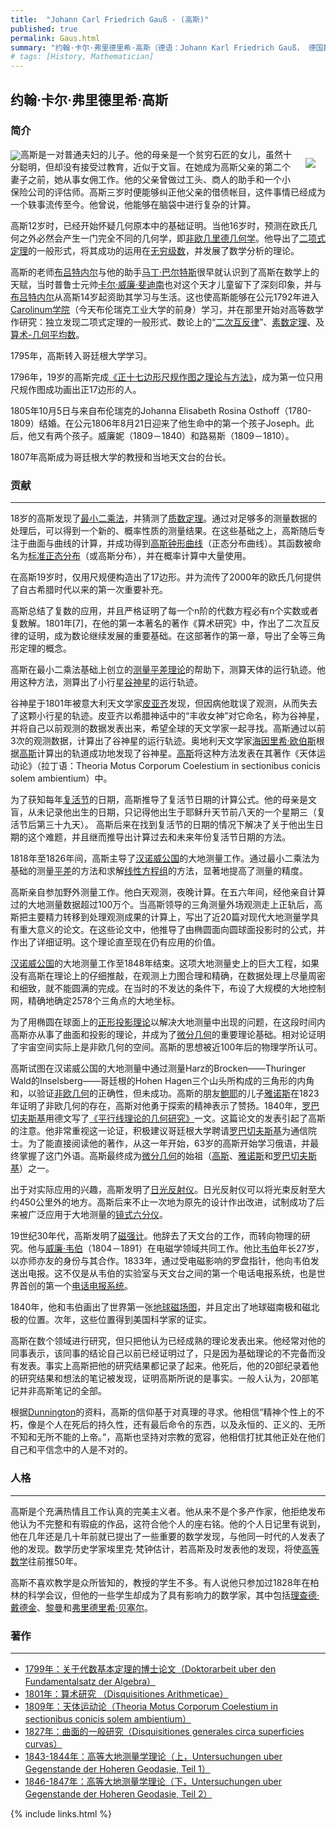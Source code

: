 ```yaml
---
title:  "Johann Carl Friedrich Gauß - (高斯)"
published: true
permalink: Gaus.html
summary: "约翰·卡尔·弗里德里希·高斯（德语：Johann Karl Friedrich Gauß， 德国数学家、物理学家、天文学家、大地测量学家。高斯被认为是历史上最重要的数学家之一，并有“数学王子”的美誉。"
# tags: [History, Mathematician]
---
```


## 约翰·卡尔·弗里德里希·高斯
<div id="toc"></div>

### 简介  
<img src="https://upload.wikimedia.org/wikipedia/commons/thumb/b/ba/Flag_of_Germany.svg/33px-Flag_of_Germany.svg.png" align="center"><img src="https://upload.wikimedia.org/wikipedia/commons/thumb/e/ec/Carl_Friedrich_Gauss_1840_by_Jensen.jpg/330px-Carl_Friedrich_Gauss_1840_by_Jensen.jpg" align="right" style="margin:16px">高斯是一对普通夫妇的儿子。他的母亲是一个贫穷石匠的女儿，虽然十分聪明，但却没有接受过教育，近似于文盲。在她成为高斯父亲的第二个妻子之前，她从事女佣工作。他的父亲曾做过工头、商人的助手和一个小保险公司的评估师。高斯三岁时便能够纠正他父亲的借债帐目，这件事情已经成为一个轶事流传至今。他曾说，他能够在脑袋中进行复杂的计算。

高斯12岁时，已经开始怀疑几何原本中的基础证明。当他16岁时，预测在欧氏几何之外必然会产生一门完全不同的几何学，即[非欧几里德几何学](#aaa)。他导出了[二项式定理](#aaa)的一般形式，将其成功的运用在[无穷级数](#aaa)，并发展了数学分析的理论。

高斯的老师[布吕特内尔](#aaa)与他的助手[马丁·巴尔特斯](#aaa)很早就认识到了高斯在数学上的天赋，当时普鲁士元帅[卡尔·威廉·斐迪南](#aaa)也对这个天才儿童留下了深刻印象，并与[布吕特内尔](#aaa)从高斯14岁起资助其学习与生活。这也使高斯能够在公元1792年进入[Carolinum学院](#aaa)（今天布伦瑞克工业大学的前身）学习，并在那里开始对高等数学作研究：独立发现二项式定理的一般形式、数论上的“[二次互反律](#aaa)”、[素数定理](#aaa)、及[算术-几何平均数](#aaa)。

1795年，高斯转入哥廷根大学学习。  

1796年，19岁的高斯完成[《正十七边形尺规作图之理论与方法》](#aaa)，成为第一位只用尺规作图成功画出正17边形的人。

1805年10月5日与来自布伦瑞克的Johanna Elisabeth Rosina Osthoff（1780-1809）结婚。在公元1806年8月21日迎来了他生命中的第一个孩子Joseph。此后，他又有两个孩子。威廉妮（1809－1840）和路易斯（1809－1810）。

1807年高斯成为哥廷根大学的教授和当地天文台的台长。

### 贡献
---
 18岁的高斯发现了[最小二乘法](#aaa)，并猜测了[质数定理](#aaa)。通过对足够多的测量数据的处理后，可以得到一个新的、概率性质的测量结果。在这些基础之上，高斯随后专注于曲面与曲线的计算，并成功得到[高斯钟形曲线](#aaa)（正态分布曲线）。其函数被命名为[标准正态分布](#aaa)（或高斯分布），并在概率计算中大量使用。

在高斯19岁时，仅用尺规便构造出了17边形。并为流传了2000年的欧氏几何提供了自古希腊时代以来的第一次重要补充。

高斯总结了复数的应用，并且严格证明了每一个n阶的代数方程必有n个实数或者复数解。1801年[7]，在他的第一本著名的著作《算术研究》中，作出了二次互反律的证明，成为数论继续发展的重要基础。在这部著作的第一章，导出了全等三角形定理的概念。

高斯在最小二乘法基础上创立的[测量平差理论](#aaa)的帮助下，测算天体的运行轨迹。他用这种方法，测算出了小行星[谷神星](#aaa)的运行轨迹。

谷神星于1801年被意大利天文学家[皮亚齐](#aaa)发现，但因病他耽误了观测，从而失去了这颗小行星的轨迹。皮亚齐以希腊神话中的“丰收女神”对它命名，称为谷神星，并将自己以前观测的数据发表出来，希望全球的天文学家一起寻找。高斯通过以前3次的观测数据，计算出了谷神星的运行轨迹。奥地利天文学家[海因里希·欧伯斯](#aaa)根据[高斯](#aaa)计算出的轨道成功地发现了谷神星。[高斯](#aaa)将这种方法发表在其著作《天体运动论》（拉丁语：Theoria Motus Corporum Coelestium in sectionibus conicis solem ambientium）中。

为了获知每年[复活节](#aaa)的日期，高斯推导了复活节日期的计算公式。他的母亲是文盲，从未记录他出生的日期，只记得他出生于耶稣升天节前八天的一个星期三（复活节后第三十九天）。 高斯后来在找到复活节的日期的情况下解决了关于他出生日期的这个难题，并且继而推导出计算过去和未来年份复活节日期的方法。

1818年至1826年间，高斯主导了[汉诺威公国](#aaa)的大地测量工作。通过最小二乘法为基础的测量[平差](#aaa)的方法和求解[线性方程组](#aaa)的方法，显著地提高了测量的精度。

高斯亲自参加野外测量工作。他白天观测，夜晚计算。在五六年间，经他亲自计算过的大地测量数据超过100万个。当高斯领导的三角测量外场观测走上正轨后，高斯把主要精力转移到处理观测成果的计算上，写出了近20篇对现代大地测量学具有重大意义的论文。在这些论文中，他推导了由椭圆面向圆球面投影时的公式，并作出了详细证明。这个理论直至现在仍有应用的价值。

[汉诺威公国](#aaa)的大地测量工作至1848年结束。这项大地测量史上的巨大工程，如果没有高斯在理论上的仔细推敲，在观测上力图合理和精确，在数据处理上尽量周密和细致，就不能圆满的完成。在当时的不发达的条件下，布设了大规模的大地控制网，精确地确定2578个三角点的大地坐标。

为了用椭圆在球面上的[正形投影理论](#aaa)以解决大地测量中出现的问题，在这段时间内高斯亦从事了曲面和投影的理论，并成为了[微分几何](#aaa)的重要理论基础。相对论证明了宇宙空间实际上是非欧几何的空间。高斯的思想被近100年后的物理学所认可。

高斯试图在汉诺威公国的大地测量中通过测量Harz的Brocken——Thuringer Wald的Inselsberg——哥廷根的Hohen Hagen三个山头所构成的三角形的内角和，以验证[非欧几何](#aaa)的正确性，但未成功。高斯的朋友[鲍耶](#aaa)的儿子[雅诺斯](#aaa)在1823年证明了非欧几何的存在，高斯对他勇于探索的精神表示了赞扬。1840年，[罗巴切夫斯基](#aaa)用德文写了[《平行线理论的几何研究》](#aaa)一文。这篇论文的发表引起了高斯的注意。他非常重视这一论证，积极建议哥廷根大学聘请[罗巴切夫斯基](#aaa)为通信院士。为了能直接阅读他的著作，从这一年开始，63岁的高斯开始学习俄语，并最终掌握了这门外语。高斯最终成为[微分几何](#aaa)的始祖（[高斯](#aaa)、[雅诺斯](#aaa)和[罗巴切夫斯基](#aaa)）之一。

出于对实际应用的兴趣，高斯发明了[日光反射仪](#aaa)。日光反射仪可以将光束反射至大约450公里外的地方。高斯后来不止一次地为原先的设计作出改进，试制成功了后来被广泛应用于大地测量的[镜式六分仪](#aaa)。

19世纪30年代，高斯发明了[磁强计](#aaa)。他辞去了天文台的工作，而转向物理的研究。他与[威廉·韦伯](#aaa)（1804－1891）在电磁学领域共同工作。他比[韦伯](#aaa)年长27岁，以亦师亦友的身份与其合作。1833年，通过受电磁影响的罗盘指针，他向韦伯发送出电报。这不仅是从韦伯的实验室与天文台之间的第一个电话电报系统，也是世界首创的第一个[电话电报系统](#aaa)。

1840年，他和韦伯画出了世界第一张[地球磁场图](#aaa)，并且定出了地球磁南极和磁北极的位置。次年，这些位置得到美国科学家的证实。

高斯在数个领域进行研究，但只把他认为已经成熟的理论发表出来。他经常对他的同事表示，该同事的结论自己以前已经证明过了，只是因为基础理论的不完备而没有发表。事实上高斯把他的研究结果都记录了起来。他死后，他的20部纪录着他的研究结果和想法的笔记被发现，证明高斯所说的是事实。一般人认为，20部笔记并非高斯笔记的全部。

根据[Dunnington](#aaa)的资料，高斯的信仰基于对真理的寻求。他相信“精神个性上的不朽，像是个人在死后的持久性，还有最后命令的东西，以及永恒的、正义的、无所不知和无所不能的上帝。”，高斯也坚持对宗教的宽容，他相信打扰其他正处在他们自己和平信念中的人是不对的。

### 人格
---
高斯是个充满热情且工作认真的完美主义者。他从来不是个多产作家，他拒绝发布他认为不完整和有瑕疵的作品，这符合他个人的座右铭。他的个人日记里有说到，他在几年还是几十年前就已提出了一些重要的数学发现，与他同一时代的人发表了他的发现。数学历史学家埃里克·梵钟估计，若高斯及时发表他的发现，将使[高等数学](#aaa)往前推50年。

高斯不喜欢教学是众所皆知的，教授的学生不多。有人说他只参加过1828年在柏林的科学会议，但他的一些学生却成为了具有影响力的数学家，其中包括[理查德·戴德金](#aaa)、[黎曼](#aaa)和[弗里德里希·贝塞尔](#aaa)。

### 著作
---
 - [1799年：关于代数基本定理的博士论文（Doktorarbeit uber den Fundamentalsatz der Algebra）](#aaa)
 - [1801年：算术研究 （Disquisitiones Arithmeticae）](#aaa)
 - [1809年：天体运动论（Theoria Motus Corporum Coelestium in sectionibus conicis solem ambientium）](#aaa)
 - [1827年：曲面的一般研究（Disquisitiones generales circa superficies curvas）](#aaa)
 - [1843-1844年：高等大地测量学理论（上，Untersuchungen uber Gegenstande der Hoheren Geodasie, Teil 1）](#aaa)
 - [1846-1847年：高等大地测量学理论（下，Untersuchungen uber Gegenstande der Hoheren Geodasie, Teil 2）](#aaa)



<!-- this handles the automatic toc. use ## for subheads to auto-generate the on-page minitoc. if you use html tags, you must supply an ID for the heading element in order for it to appear in the minitoc. -->
<script>
$( document ).ready(function() {
  // Handler for .ready() called.

$('#toc').toc({ minimumHeaders: 0, listType: 'ul', showSpeed: 0, headers: 'h2,h3,h4' });

/* this offset helps account for the space taken up by the floating toolbar. */
$('#toc').on('click', 'a', function() {
  var target = $(this.getAttribute('href'))
    , scroll_target = target.offset().top

  $(window).scrollTop(scroll_target - 10);
  return false
})
  
});
</script>
{% include links.html %}
